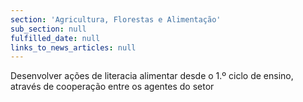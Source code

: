 ```yaml
---
section: 'Agricultura, Florestas e Alimentação'
sub_section: null
fulfilled_date: null
links_to_news_articles: null
---
```


Desenvolver ações de literacia alimentar desde o 1.º ciclo de ensino, através de cooperação entre os agentes do setor